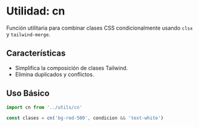 # Utilidad: cn

Función utilitaria para combinar clases CSS condicionalmente usando `clsx` y `tailwind-merge`.

## Características
- Simplifica la composición de clases Tailwind.
- Elimina duplicados y conflictos.

## Uso Básico
```js
import cn from '../utils/cn'

const clases = cn('bg-red-500', condicion && 'text-white')
```
